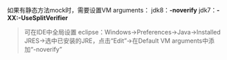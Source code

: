 如果有静态方法mock时，需要设置VM arguments：
jdk8：**-noverify**
jdk7：**-XX:-UseSplitVerifier**

> 可在IDE中全局设置
> eclipse：Windows->Preferences->Java->Installed JRES->选中已安装的JRE，点击“Edit”->在Default VM arguments中添加“-noverify”